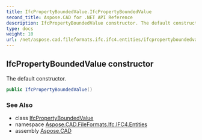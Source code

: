 ```yaml
---
title: IfcPropertyBoundedValue.IfcPropertyBoundedValue
second_title: Aspose.CAD for .NET API Reference
description: IfcPropertyBoundedValue constructor. The default constructor
type: docs
weight: 10
url: /net/aspose.cad.fileformats.ifc.ifc4.entities/ifcpropertyboundedvalue/ifcpropertyboundedvalue/
---
```

## IfcPropertyBoundedValue constructor

The default constructor.

```csharp
public IfcPropertyBoundedValue()
```

### See Also

* class [IfcPropertyBoundedValue](../)
* namespace [Aspose.CAD.FileFormats.Ifc.IFC4.Entities](../../ifcpropertyboundedvalue/)
* assembly [Aspose.CAD](../../../)


